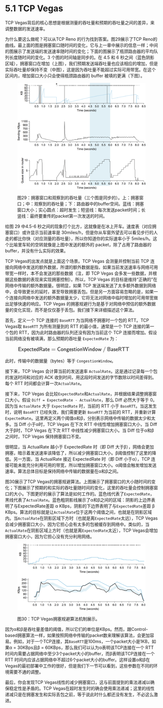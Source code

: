 # 5.1 TCP Vegas

TCP Vegas背后的核心思想是根据测量的吞吐量和预期的吞吐量之间的差异，来调整数据的发送速率。

为什么要这么做呢？可以从TCP Reno 的行为找到答案。图29展示了TCP Reno的曲线。最上面的图是拥塞窗口随时间的变化，它与上一章中展示的信息一样；中间的图展示了发送端的发送速率随时间的变化；下面的图展示了瓶颈路由器的平均队列长度随时间的变化。3 个图的时间轴是同步的。在 4.5 和 6 秒之间（蓝色阴影区域），拥塞窗口在增加（上图），我们预期发送端吞吐量也应该相应的增加，但是实际吞吐量却保持不变（中图），这是因为吞吐量不能超过实际可用带宽。在这个区间内，增加窗口大小只会使得瓶颈路由器的 buffer 被填的更满（下图）。

<figure><img src="../.gitbook/assets/image (16).png" alt=""><figcaption><p>图29：拥塞窗口和观察到的吞吐量（三个图是同步的）。上：拥塞窗口；中：观察到的吞吐量；下：路由器中的buffer空间。蓝线：拥塞窗口大小；实心圆点：超时发生；短竖线：每次发送packet时间；长竖线：最终要重传的packet第一次发送的时间。</p></figcaption></figure>

给图 29 中4.5-6 秒之间的现象打个比方，这就像是在冰上开车。速度表（对应拥塞窗口）或许显示当前速率是 30miles/h，但是你从车窗外望去可以看见步行的人走的都比你快（对应测量的吞吐量），所以你知道你的实际速率小于 5miles/h。这个比喻里车轮的空转就像是上图中发送的额外的 packet，除了占用了路由器的 buffer，并没有什么实际的效果。

TCP Vegas的出发点就是上面这个场景。TCP Vegas 会测量并控制当前 TCP 连接向网络中发送的额外数据，所谓的额外数据是指，如果当前发送速率与网络可用带宽一样时，本不会发送的那些数据（注，即 TCP Vegas 会多发一些数据，并根据这些数据的表现来实现拥塞控制）。所以，TCP Vegas 的目标是维持“正确的”在网络中传输的额外数据量。很明显，如果 TCP 发送端发送了太多额外数据到网络中，会导致更长的延时，甚至导致拥塞丢包。但是另一方面容易忽略的是，如果一个连接向网络中发送的额外数据量太少，它将无法对网络中临时增加的可用带宽做出足够快速的响应。TCP Vegas 的拥塞规避行为是基于对网络中预估的额外数据量的变化实现，而不是仅仅基于丢包。我们接下来详细描述这个算法。

首先，定义一个 TCP 连接的 `BaseRTT` 为当网络不拥塞时一个包的 RTT。TCP Vegas取 `BaseRTT` 为所有测量到的 RTT 的最小值，通常是一个 TCP 连接的第一个包的 RTT，因为此时路由器的队列还没有因为当前这个 TCP 连接而增加。假设当前网络没有被填满，那么预期的吞吐量 `ExpectedRate` 为：

<figure><img src="../.gitbook/assets/image (1) (1) (1) (1) (1) (1) (1) (1).png" alt="" width="373"><figcaption></figcaption></figure>

此时，传输中的数据量（bytes）等于 `CongestionWindow`。

接下来，TCP Vegas 会计算当前的发送速率 `ActualRate`。这是通过记录每一个包的发送时间和对应的 ACK 收到时间，用这段时间发送的字节数除以时间差得到。每个 RTT 时间都会计算一次`ActualRate`。

接下来，TCP Vegas 会比较`ExpectedRate`和`ActualRate`，并根据结果调整拥塞窗口大小。假设 `Diff = ExpectedRate - ActualRate`，那么 Diff 必然大于等于 0。因为当 `ActualRate` 大于 `ExpectedRate` 时，当前的 RTT 小于 `BaseRTT`。当这发生时，说明 `BaseRTT` 已经失效，我们需要更新 `BaseRTT` 为当前的 RTT，并重新计算`ExpectedRate`。这里再定义两个阈值α和β，分别表示网络中传输的数据太少和太多。当 Diff 小于α时，TCP Vegas 在下次 RTT 中线性增加拥塞窗口大小，当 Diff 大于β时，TCP Vegas 在下次 RTT 中线性减少拥塞窗口大小。当 Diff 位于α和β之间时，TCP Vegas 保持拥塞窗口不变。

很明显，当 ActualRate 越小于 ExpectedRate 时（即 Diff 大于β），网络会更加拥塞，暗示着发送速率该降低了，所以减少拥塞窗口大小。β阈值控制了这里的降低。另一方面，当 ActualRate 接近 ExpectedRate 时（即 Diff 小于α），TCP 连接可能未能充分利用可用的带宽，所以增加拥塞窗口大小。α阈值会触发增加发送速率。算法总体目标是保持网络中传输的数据量在α和β之间。

图30展示了TCP Vegas的拥塞规避算法。上图展示了拥塞窗口的大小随时间的变化；下图展示了预期的和实际的吞吐量随时间的变化，这里的吞吐量会控制拥塞窗口的大小。下图更好的展示了算法是如何工作的。蓝色线代表了`ExpectedRate`，黑线代表了`ActualRate`。蓝色粗阴影线展示了α和β之间的区域：阴影的上边界表明了与ExpectedRate差距 α KBps，阴影的下边界表明了与`ExpectedRate`差距 β KBps。算法的目标就是让`ActualRate`位于这两个阈值之间，也就是在阴影区域内。当`ActualRate`在阴影区域下方时（也就是离`ExpectedRate`太远），TCP Vegas会减少拥塞窗口大小，因为它担心会有太多的包被缓存到网络中。类似的，当`ActualRate`在阴影区域上方时（也就是离`ExpectedRate`太近），TCP Vegas会增加拥塞窗口大小，因为它担心没有充分利用网络。

<figure><img src="../.gitbook/assets/image (1) (1) (1) (1) (1) (1) (1) (1) (1).png" alt=""><figcaption><p>图30：TCP Vegas拥塞规避算法机制展示。</p></figcaption></figure>

因为α和β是吞吐量差值的阈值，所以它们的单位是KBps。然而，跟Control-based拥塞算法一样，如果按照网络中传输的packet数来理解该算法，会更加容易。例如，对于一个TCP连接，其`BaseRTT`是100ms，一个packet大小是1KB，如果α = 30KBps且β = 60KBps，那么我们可以认为α表明该TCP连接在一个 RTT 时间内需要占据网络中至少3个packet大小的buffer，而β表明该TCP连接在一个 RTT 时间内应该占据网络中不超过6个packet大小的buffer。这样设置α和β在Vegas的最初部署中工作的很好，但是我们下一节可以看到，这些参数在不同的环境需要不通的调整。

最后，你会发现TCP Vegas线性的减少拥塞窗口，这与前面提到的乘法递减以确保稳定性是矛盾的。TCP Vegas在超时发生时的确会使用乘法递减；这里的线性递减只是在拥塞发生和实际丢包之前，等于说此时什么都还没有发生，不必这么激进。
